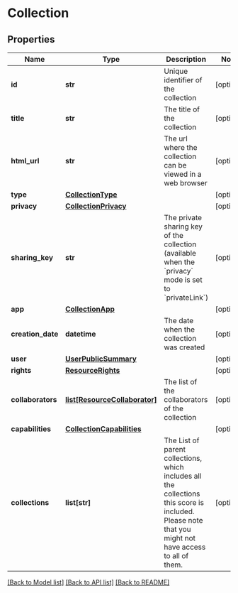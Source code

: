 # Collection

## Properties
Name | Type | Description | Notes
------------ | ------------- | ------------- | -------------
**id** | **str** | Unique identifier of the collection | [optional] 
**title** | **str** | The title of the collection | [optional] 
**html_url** | **str** | The url where the collection can be viewed in a web browser | [optional] 
**type** | [**CollectionType**](CollectionType.md) |  | [optional] 
**privacy** | [**CollectionPrivacy**](CollectionPrivacy.md) |  | [optional] 
**sharing_key** | **str** | The private sharing key of the collection (available when the &#x60;privacy&#x60; mode is set to &#x60;privateLink&#x60;) | [optional] 
**app** | [**CollectionApp**](CollectionApp.md) |  | [optional] 
**creation_date** | **datetime** | The date when the collection was created | [optional] 
**user** | [**UserPublicSummary**](UserPublicSummary.md) |  | [optional] 
**rights** | [**ResourceRights**](ResourceRights.md) |  | [optional] 
**collaborators** | [**list[ResourceCollaborator]**](ResourceCollaborator.md) | The list of the collaborators of the collection | [optional] 
**capabilities** | [**CollectionCapabilities**](CollectionCapabilities.md) |  | [optional] 
**collections** | **list[str]** | The List of parent collections, which includes all the collections this score is included. Please note that you might not have access to all of them. | [optional] 

[[Back to Model list]](../README.md#documentation-for-models) [[Back to API list]](../README.md#documentation-for-api-endpoints) [[Back to README]](../README.md)


